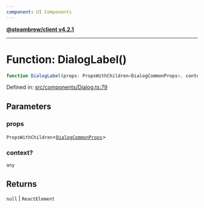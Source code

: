 ```yaml
---
component: UI Components
---
```


[**@steambrew/client v4.2.1**](../README.md)

***

# Function: DialogLabel()

```ts
function DialogLabel(props: PropsWithChildren<DialogCommonProps>, context?: any): null | ReactElement
```

Defined in: [src/components/Dialog.ts:79](https://github.com/shdwmtr/plugutil/blob/b52230e3bd417b9353d983856323dee8a90c4f70/client/src/components/Dialog.ts#L79)

## Parameters

### props

`PropsWithChildren`\<[`DialogCommonProps`](../interfaces/DialogCommonProps.md)\>

### context?

`any`

## Returns

`null` \| `ReactElement`
